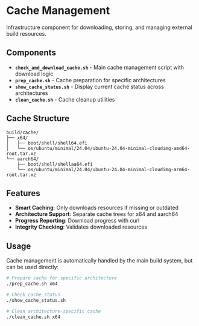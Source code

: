 # Cache Management

Infrastructure component for downloading, storing, and managing external build resources.

## Components

- **`check_and_download_cache.sh`** - Main cache management script with download logic
- **`prep_cache.sh`** - Cache preparation for specific architectures
- **`show_cache_status.sh`** - Display current cache status across architectures
- **`clean_cache.sh`** - Cache cleanup utilities

## Cache Structure

```
build/cache/
├── x64/
│   ├── boot/shell/shell64.efi
│   └── os/ubuntu/minimal/24.04/ubuntu-24.04-minimal-cloudimg-amd64-root.tar.xz
└── aarch64/
    ├── boot/shell/shellaa64.efi
    └── os/ubuntu/minimal/24.04/ubuntu-24.04-minimal-cloudimg-arm64-root.tar.xz
```

## Features

- **Smart Caching**: Only downloads resources if missing or outdated
- **Architecture Support**: Separate cache trees for x64 and aarch64
- **Progress Reporting**: Download progress with curl
- **Integrity Checking**: Validates downloaded resources

## Usage

Cache management is automatically handled by the main build system, but can be used directly:

```bash
# Prepare cache for specific architecture
./prep_cache.sh x64

# Check cache status
./show_cache_status.sh

# Clean architecture-specific cache
./clean_cache.sh x64
```
